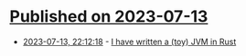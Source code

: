 # [Published on 2023-07-13](index.md)

* [2023-07-13, 22:12:18](https://lobste.rs/s/mk25un/i_have_written_toy_jvm_rust) - [I have written a (toy) JVM in Rust](https://andreabergia.com/blog/2023/07/i-have-written-a-jvm-in-rust/)
